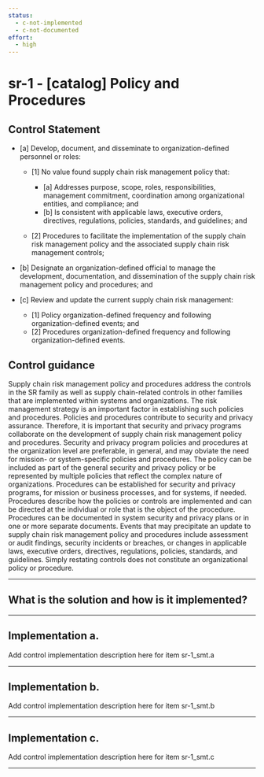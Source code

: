 ```yaml
---
status:
  - c-not-implemented
  - c-not-documented
effort:
  - high
---
```


# sr-1 - \[catalog\] Policy and Procedures

## Control Statement

- \[a\] Develop, document, and disseminate to organization-defined personnel or roles:

  - \[1\]  No value found supply chain risk management policy that:

    - \[a\] Addresses purpose, scope, roles, responsibilities, management commitment, coordination among organizational entities, and compliance; and
    - \[b\] Is consistent with applicable laws, executive orders, directives, regulations, policies, standards, and guidelines; and

  - \[2\] Procedures to facilitate the implementation of the supply chain risk management policy and the associated supply chain risk management controls;

- \[b\] Designate an organization-defined official to manage the development, documentation, and dissemination of the supply chain risk management policy and procedures; and

- \[c\] Review and update the current supply chain risk management:

  - \[1\] Policy organization-defined frequency and following organization-defined events; and
  - \[2\] Procedures organization-defined frequency and following organization-defined events.

## Control guidance

Supply chain risk management policy and procedures address the controls in the SR family as well as supply chain-related controls in other families that are implemented within systems and organizations. The risk management strategy is an important factor in establishing such policies and procedures. Policies and procedures contribute to security and privacy assurance. Therefore, it is important that security and privacy programs collaborate on the development of supply chain risk management policy and procedures. Security and privacy program policies and procedures at the organization level are preferable, in general, and may obviate the need for mission- or system-specific policies and procedures. The policy can be included as part of the general security and privacy policy or be represented by multiple policies that reflect the complex nature of organizations. Procedures can be established for security and privacy programs, for mission or business processes, and for systems, if needed. Procedures describe how the policies or controls are implemented and can be directed at the individual or role that is the object of the procedure. Procedures can be documented in system security and privacy plans or in one or more separate documents. Events that may precipitate an update to supply chain risk management policy and procedures include assessment or audit findings, security incidents or breaches, or changes in applicable laws, executive orders, directives, regulations, policies, standards, and guidelines. Simply restating controls does not constitute an organizational policy or procedure.

______________________________________________________________________

## What is the solution and how is it implemented?

<!-- Please leave this section blank and enter implementation details in the parts below. -->

______________________________________________________________________

## Implementation a.

Add control implementation description here for item sr-1_smt.a

______________________________________________________________________

## Implementation b.

Add control implementation description here for item sr-1_smt.b

______________________________________________________________________

## Implementation c.

Add control implementation description here for item sr-1_smt.c

______________________________________________________________________
